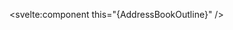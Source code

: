 <script>
  import { AddressBookOutline } from 'flowbite-svelte-icons';
</script>

<svelte:component this="{AddressBookOutline}" />